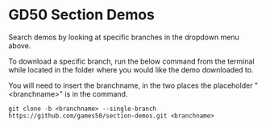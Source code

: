 # GD50 Section Demos

Search demos by looking at specific branches in the dropdown menu above.

To download a specific branch, run the below command from the terminal while located in the folder where you would like the demo downloaded to.


You will need to insert the branchname, in the two places the placeholder "\<branchname\>" is in the command.

```
git clone -b <branchname> --single-branch https://github.com/games50/section-demos.git <branchname>
```

